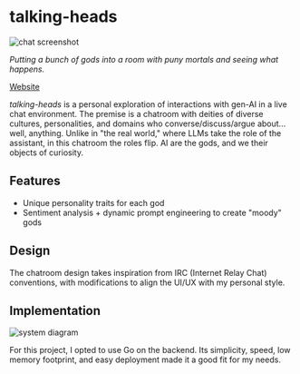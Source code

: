 # talking-heads

![chat screenshot](https://github.com/molarmanful/talking-heads/assets/7122029/0091ff0b-8059-43b1-a0ad-07c24b48cf1f)

_Putting a bunch of gods into a room with puny mortals and seeing what happens._

[Website](https://talking-heads.fly.dev)

_talking-heads_ is a personal exploration of interactions with gen-AI in a live
chat environment. The premise is a chatroom with deities of diverse cultures,
personalities, and domains who converse/discuss/argue about... well, anything.
Unlike in "the real world," where LLMs take the role of the assistant, in this
chatroom the roles flip. AI are the gods, and we their objects of curiosity.

## Features

- Unique personality traits for each god
- Sentiment analysis + dynamic prompt engineering to create "moody" gods

## Design

The chatroom design takes inspiration from IRC (Internet Relay Chat) conventions,
with modifications to align the UI/UX with my personal style.

## Implementation

![system diagram](https://github.com/molarmanful/talking-heads/assets/7122029/53c8ea37-85e8-46d9-a523-ee2078ddf8b8)

For this project, I opted to use Go on the backend. Its simplicity, speed, low
memory footprint, and easy deployment made it a good fit for my needs.
